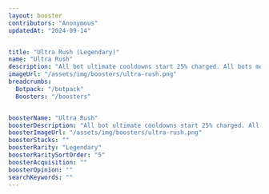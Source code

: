 ```yaml
---
layout: booster
contributors: "Anonymous"
updatedAt: "2024-09-14"


title: "Ultra Rush (Legendary)"
name: "Ultra Rush"
description: "All bot ultimate cooldowns start 25% charged. All bots move speed increased by 12%."
imageUrl: "/assets/img/boosters/ultra-rush.png"
breadcrumbs:
  Botpack: "/botpack"
  Boosters: "/boosters"


boosterName: "Ultra Rush"
boosterDescription: "All bot ultimate cooldowns start 25% charged. All bots move speed increased by 12%."
boosterImageUrl: "/assets/img/boosters/ultra-rush.png"
boosterStacks: ""
boosterRarity: "Legendary"
boosterRaritySortOrder: "5"
boosterAcquisition: ""
boosterOpinion: ""
searchKeywords: ""
---
```

